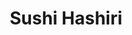 ---
layout: place
title: "Sushi Hashiri"
permalink: /california/san-francisco/sushi-hashiri.html
stateAbbr: CA
stateName: California
cityName: San Francisco
seo:
  name: "Sushi Hashiri"
  type: Restaurant
  links: http://hashirisf.com/
description: "Highbrow, multicourse Japanese sushi & seasonal mains offered in sleek, modern quarters. Sushi Hashiri serves delicious sushi in San Francisco, California. Try fresh Japanese dishes for a great dining experience. Available for, and dinner."
place_id: ChIJhSGf1oWAhYARAMBHjcaw_RI
photos:
  - name: >-
      places/ChIJhSGf1oWAhYARAMBHjcaw_RI/photos/AeeoHcLS6ayp-CsZb0fRbCTHr7qZtoBvJqMQcZosVGhep1uY4ZK0ynXy2-hOmRb9qd3Tlt1tL7nF3CnYS6NpdGi2s64NVJzZLYdDHHZmt0swN1l-fl7R3D1IZvg-GfHbFYU93_8UMZZq5pJbKRDYSvTDu358JSyvPYBmPMtlpOUOdDNE1BtS5JVqXGeXehEvzWey0KbI2uQQIS4MeJ-Kv-tQmNSzjwx8iwHUZwznAofuG3S-B2PaSmkqotc_HiYIpNcezOZ8LZsmkySsXOVocKB0grAWMKkVkG4Oem3Gq8XBMNgopw
    widthPx: 1054
    heightPx: 560
    authorAttributions:
      - displayName: Sushi Hashiri
        uri: https://maps.google.com/maps/contrib/116781752945633144811
        photoUri: >-
          https://lh3.googleusercontent.com/a-/ALV-UjVih0AVDC83qJWtimkUlBW3LcKZvHvxNSLRuJD5Azhn3wxT03i0=s100-p-k-no-mo
    flagContentUri: >-
      https://www.google.com/local/imagery/report/?cb_client=maps_api_places.places_api&image_key=!1e10!2sAF1QipPKIlwRHsB8aj6EQRGIihv00RFTUUI8as-aosmG&hl=en-US
    googleMapsUri: >-
      https://www.google.com/maps/place//data=!3m4!1e2!3m2!1sAF1QipPKIlwRHsB8aj6EQRGIihv00RFTUUI8as-aosmG!2e10!4m2!3m1!1s0x80858085d69f2185:0x12fdb0c68d47c000
  - name: >-
      places/ChIJhSGf1oWAhYARAMBHjcaw_RI/photos/AeeoHcIFOTsSIg6Yx_9OA6f5lJrvRlpW6mOxwKlLrRARhju1iwS7qDK81Az148EI_kgyHpYq4Xk_DqUQF_faCuNKafkcw0Wi9RSSa8bNaREM2y0gU-Bu3ZICe_7JKJJY606VhYiLlREf1r0EO7YWfvPj8jwqFkWAIcFV429hbNSrv1IUv83LoueJRRBXkV30kBQGxQ7nGjuVhQDEgKR6RwjLWgPbyc9fpRVLXJlQhBW1S24B4W-DMqR1ThBssEcJR9qTzkRTxiBP71csb538do7GS5wbIaqwhq6Lf8CFuTD4Qe54GQ
    widthPx: 3264
    heightPx: 2448
    authorAttributions:
      - displayName: Sushi Hashiri
        uri: https://maps.google.com/maps/contrib/116781752945633144811
        photoUri: >-
          https://lh3.googleusercontent.com/a-/ALV-UjVih0AVDC83qJWtimkUlBW3LcKZvHvxNSLRuJD5Azhn3wxT03i0=s100-p-k-no-mo
    flagContentUri: >-
      https://www.google.com/local/imagery/report/?cb_client=maps_api_places.places_api&image_key=!1e10!2sAF1QipPxHjIBvRc-u2wdTtUH8Vp2cLljOMhteFCIypK2&hl=en-US
    googleMapsUri: >-
      https://www.google.com/maps/place//data=!3m4!1e2!3m2!1sAF1QipPxHjIBvRc-u2wdTtUH8Vp2cLljOMhteFCIypK2!2e10!4m2!3m1!1s0x80858085d69f2185:0x12fdb0c68d47c000
  - name: >-
      places/ChIJhSGf1oWAhYARAMBHjcaw_RI/photos/AeeoHcJjYqaLNfDjdakWK1aRueGsyJBOAqZWFLm7THLfdX9djMW4pnW1Adz4GVTCwg62EIA6j6CuYA2A3TOAhq5qrsEqLlSJVtsOKhjMysJEJREHnQPKuH0_QSbpMKbx9LFUl1cuq_6rqW0wvmaKcCtoTWpQqLlF9rYwpNezNHi5NjK70pYbrqEF0Tr5ifVfRkKt0jYtOpbkh3zDLdjzPTVYcyPsh1GcA8HXHTQ922iwpSxPkY-tfuqL2-IYaBmNThBtnJ4gLLn7gahOy_ZbCbZ_NolCqsZhI0ZFdqiUqv4HhYGrtw
    widthPx: 941
    heightPx: 800
    authorAttributions:
      - displayName: Sushi Hashiri
        uri: https://maps.google.com/maps/contrib/116781752945633144811
        photoUri: >-
          https://lh3.googleusercontent.com/a-/ALV-UjVih0AVDC83qJWtimkUlBW3LcKZvHvxNSLRuJD5Azhn3wxT03i0=s100-p-k-no-mo
    flagContentUri: >-
      https://www.google.com/local/imagery/report/?cb_client=maps_api_places.places_api&image_key=!1e10!2sAF1QipOeBG0F5tf78CrXDIrFP5nGvp6v1BB8FoJn1qEs&hl=en-US
    googleMapsUri: >-
      https://www.google.com/maps/place//data=!3m4!1e2!3m2!1sAF1QipOeBG0F5tf78CrXDIrFP5nGvp6v1BB8FoJn1qEs!2e10!4m2!3m1!1s0x80858085d69f2185:0x12fdb0c68d47c000
  - name: >-
      places/ChIJhSGf1oWAhYARAMBHjcaw_RI/photos/AeeoHcIUcS5mtfO5XkPDfgVc_8J868z4Mc2mGZLsO8eo2_ZDH9z3-sYvH7pv-bpUMUeF8m4bn6DGLDKJb7ablFsCusACA8b4StwJre0g_4weQElz9MqCpxN1WBtgaGYMhZEGhnz1UPpDYm0-xMcdjw3NXpPpsqFJgGKHoIAPHMfi0xJjySr74mMJqBgr4bRcwwi8-9xgt7Zi7_BJyFYF3IDQztKfwm6g-aijmYAkHR8wLIHzxiXsnNLK-pUs7HmB66qGMTt_vCBNb-N0RSDIW9bCo05XOERPQgQKS5ALNOwynJoBQ8hZwKQG3-70gxGCl8_OeG9I4b3vYHX_e47a4eOBi3wtrmMOc_ndRRCb2_dOLNsMzhEkuU_Q_mOVcixDhVRRRYsNZSpnei-6VgKEFHChn1uUut-nA7B9SzEpQUmx1j1WigZV
    widthPx: 4032
    heightPx: 3024
    authorAttributions:
      - displayName: Stephen Lau
        uri: https://maps.google.com/maps/contrib/118343182830485155505
        photoUri: >-
          https://lh3.googleusercontent.com/a-/ALV-UjWKOjl5i2uaobMgOkTX6CmpxySsH24WuONeIORnmNNuLEoE6wDAAA=s100-p-k-no-mo
    flagContentUri: >-
      https://www.google.com/local/imagery/report/?cb_client=maps_api_places.places_api&image_key=!1e10!2sCIHM0ogKEICAgICzy7ThuQE&hl=en-US
    googleMapsUri: >-
      https://www.google.com/maps/place//data=!3m4!1e2!3m2!1sCIHM0ogKEICAgICzy7ThuQE!2e10!4m2!3m1!1s0x80858085d69f2185:0x12fdb0c68d47c000
  - name: >-
      places/ChIJhSGf1oWAhYARAMBHjcaw_RI/photos/AeeoHcLvO3E9S0xRifEbAxNcYfZuBbgnJTTVgs5mVW5NHdIiQ_91AGi8g0u4kEb6qNkwKqQA1pGhyHZXfwXYxd_lb9VrLcGCO_i68XiWT3QnNR6CdchDJcpXOj7EtP_jfdmMWPk0rJzo3Ycw23hANsJv7tMKHs3S582y-CGcIS-Nfm-PwUqaOBFbFTyH9BkiSW_vvSH2mlLIb_TViwu1vz-Bnry__GMhrGqDoK5cbVt0tjQXvxUa6A9Ev4pfaD5aFHy5uiyP8yyU13FXk7sltl4YLZemp29Iv-1iM2yOu9EAZUT76p46aAf5eXJW0Md2IEqtYg5n12zRKzGH3zvq544BFJJm1di33NvpkWxas0aFKYxfw66pRkHODnsqDmh3qLbsRgQYcmuSpjPEHL84d3RZpXf3z7CZj5V8O_DYYzDUwV3KwR0
    widthPx: 1536
    heightPx: 2048
    authorAttributions:
      - displayName: Seong Woo Han
        uri: https://maps.google.com/maps/contrib/105508151894759183106
        photoUri: >-
          https://lh3.googleusercontent.com/a/ACg8ocJbKE9_xizGr2UwZNo5Zf9esACmWVGoz8A6kcgmWnx2WZquY-MY=s100-p-k-no-mo
    flagContentUri: >-
      https://www.google.com/local/imagery/report/?cb_client=maps_api_places.places_api&image_key=!1e10!2sCIHM0ogKEICAgMCQlLGRjgE&hl=en-US
    googleMapsUri: >-
      https://www.google.com/maps/place//data=!3m4!1e2!3m2!1sCIHM0ogKEICAgMCQlLGRjgE!2e10!4m2!3m1!1s0x80858085d69f2185:0x12fdb0c68d47c000
  - name: >-
      places/ChIJhSGf1oWAhYARAMBHjcaw_RI/photos/AeeoHcJ4cNWLYDK5Ny5xW-kJi7pgOzMP1yZDsoeFy0T_DGsDA4Ky1vEDAldzaNf7z9acTIe6waNcUp0KFj_rrjkz4xMMr7DllwFbGVYazVpfjj9jvergqANUHskYpPAZLE5GEq30IFCFxXffmvH5mUnd-GFmZQZI0RxecjZzTp3SgbPJJTdEgOZCgOFJF1gPlV3R6CONPlwV-aXldGfZHl42AmPWAzHCn4rf8R0G_wDTPrGmJ47yGDsaEGgZd17LjNvJxiLebLkWoFYyh__hWyILaW4U3jc6dzp9X00ztNgcM8kyUjv6bLKcWRYkcZN13qAlPEDZQhB7DZwPADvI-d92_uoG_xKnUjtYkyRKcIQ_DeTDKNWM41d3djVWyYVlXXQLIsL1Gz85jPdfRrm9QFw8Snwf3A_0lhkCnpzAY8LHsHDu5CE
    widthPx: 3024
    heightPx: 4032
    authorAttributions:
      - displayName: Andrew de la Rosa
        uri: https://maps.google.com/maps/contrib/103553458314396703817
        photoUri: >-
          https://lh3.googleusercontent.com/a/ACg8ocK7k_OIXQ2z_qhww6bVrccGUPEQ_f7vthd0eH4dcQivu_oT=s100-p-k-no-mo
    flagContentUri: >-
      https://www.google.com/local/imagery/report/?cb_client=maps_api_places.places_api&image_key=!1e10!2sCIHM0ogKEICAgIDZ6tXUxAE&hl=en-US
    googleMapsUri: >-
      https://www.google.com/maps/place//data=!3m4!1e2!3m2!1sCIHM0ogKEICAgIDZ6tXUxAE!2e10!4m2!3m1!1s0x80858085d69f2185:0x12fdb0c68d47c000
  - name: >-
      places/ChIJhSGf1oWAhYARAMBHjcaw_RI/photos/AeeoHcLYG7-VkVeGBHIsSkpBmSEjLCGaqmL9hgpmjV_oHKB3-0xN_S0oZjJ6QmFL4QV7T_qeJ92d3flNMCe8X0Sf848jPVzBDo9PFZQ1EtNFQ3y1E_R-bwo6zYZ1SaVkjLb6PoznZy3nvKf8YPMtW3JQeEUbNxNzv0V1u1oYU9g13-b9kilxJKIQb5TtrpREv_G6KdrKfJo9wtW_EDMyHfxwrxojhkB9HVrUxg4b4stC_ZvHtjZcdZe33YV2U5WFYDLXdJdsKw4Izcle9geHdPQKzxPsmer7c884Fb9s4RrZoscb9jnG7xhskgU1sL11lKm-fDBZxc6NmYLK4tbzmdBkRbt70xXKw2Jq5NZj-wfo-CUs3PJnM8QM0wThE5sa-liRrC5jyRWhfbA2ZM3uog64bGsd260Xkxuqo2DP-kGMVdXQKcO5
    widthPx: 1222
    heightPx: 1222
    authorAttributions:
      - displayName: Junhee Park
        uri: https://maps.google.com/maps/contrib/108412999101211083906
        photoUri: >-
          https://lh3.googleusercontent.com/a-/ALV-UjWAVHCmFLWV1YUo8nfWsIAL7L4HanAtk41mg92OKYUqecnf2M2K=s100-p-k-no-mo
    flagContentUri: >-
      https://www.google.com/local/imagery/report/?cb_client=maps_api_places.places_api&image_key=!1e10!2sCIHM0ogKEICAgIDnnvz9_QE&hl=en-US
    googleMapsUri: >-
      https://www.google.com/maps/place//data=!3m4!1e2!3m2!1sCIHM0ogKEICAgIDnnvz9_QE!2e10!4m2!3m1!1s0x80858085d69f2185:0x12fdb0c68d47c000
  - name: >-
      places/ChIJhSGf1oWAhYARAMBHjcaw_RI/photos/AeeoHcK7zJPkQNLkwmP_WaGX-RwuZ_Vceh3LPB42HBWl2yumTczzWUTlXnUP1_gWqxwwGn7IE_I75HU1YLN2PVLk-TVI5VMHBWiQ81s7652jUL9zjN8Rid6w_YnL1TmMayDamv4qv5Stma_i9msSMKbX5m_U0U4bNLoKloNEXN_Qu1TvxOPS8Ej2KewZJ-5Ko2LXAojukoYoQoBPBqBD-crlYGIKPkTHkYNOnkp5hcp0fIPFrCbDNpQcWlmVg4kKtOVALgcvqsPLscVtfnHGtYm07lUJJ0RZUYK9PmRrp3hX1ElRY5yiQc_-g8XS_dVlLMM1lFp34qG8D_eu9M213roxtlOSQRyskO8NBco5bMVrjD9fGQQSa3-cT1T4wuxm64b6VX7E7fMydPn4qgYVv0DUXEYaUtwwRs7kobF0mOiulUZdSP8
    widthPx: 4032
    heightPx: 3024
    authorAttributions:
      - displayName: Stephen Lau
        uri: https://maps.google.com/maps/contrib/118343182830485155505
        photoUri: >-
          https://lh3.googleusercontent.com/a-/ALV-UjWKOjl5i2uaobMgOkTX6CmpxySsH24WuONeIORnmNNuLEoE6wDAAA=s100-p-k-no-mo
    flagContentUri: >-
      https://www.google.com/local/imagery/report/?cb_client=maps_api_places.places_api&image_key=!1e10!2sCIHM0ogKEICAgICzy7ThhQE&hl=en-US
    googleMapsUri: >-
      https://www.google.com/maps/place//data=!3m4!1e2!3m2!1sCIHM0ogKEICAgICzy7ThhQE!2e10!4m2!3m1!1s0x80858085d69f2185:0x12fdb0c68d47c000
  - name: >-
      places/ChIJhSGf1oWAhYARAMBHjcaw_RI/photos/AeeoHcJz_JwRQx_07HreLnAZ5S3-1Q-BReD1xUAbkS1kB9MkuGUWuJFdkyPmIzblenOCqeTuI0tEn2Fsv637q0xO2tyWyJLOJJ3A69KiVgPWvrzSh79r2RCKELuTMz-QfZ5KBd49dbumVKw3BLFeDCUE5SaMjIhKqX-zNHgBkXTOA39OBC4HmE0y4q9cqFws34JeFJHU-y4gXgG9uC5-HYkt7t9w-CH-tVhh86lFXqUU5JwmBmEyNvY-sLB84-nBQHoxA1hmI6Mr_9iqu3BE6AM79WJPowUeBDJJWRWFwt3nZvsWXetIgu_02ckHy_M0p4U69xNhdyeJScQy73jFEuPZW0cK7hiEH_qK6L9kFqBEOQAppyxuPQykuO8htH-vgRd7t6tYvF0Y3FcmGG0OZqaDpzuUAAfmFhHFVMH0IoOJ6W0ypVmG
    widthPx: 4032
    heightPx: 3024
    authorAttributions:
      - displayName: Tina Davis
        uri: https://maps.google.com/maps/contrib/115573722417144468763
        photoUri: >-
          https://lh3.googleusercontent.com/a-/ALV-UjVKIE98JmnF1lITUUto_a6FK7AajRnEk-v2KShNrJx0ULk2HcRv=s100-p-k-no-mo
    flagContentUri: >-
      https://www.google.com/local/imagery/report/?cb_client=maps_api_places.places_api&image_key=!1e10!2sCIHM0ogKEICAgICcsu2EmwE&hl=en-US
    googleMapsUri: >-
      https://www.google.com/maps/place//data=!3m4!1e2!3m2!1sCIHM0ogKEICAgICcsu2EmwE!2e10!4m2!3m1!1s0x80858085d69f2185:0x12fdb0c68d47c000
  - name: >-
      places/ChIJhSGf1oWAhYARAMBHjcaw_RI/photos/AeeoHcIMTwtgYw-1TOF4MDVyIPiPFvnLxZ7E3YulUvSt-8tn0VTEQfOMq536M9YMNt0-hwsYojXmRlCxCX9LMByNt9waHGhHkb8F_hiF4nCuRAXoWcpP0kKuoHl-OohV30Iil0VRGYRw1q1d7MoYRykb3C7ed2tVbT1Nxq7tLoKyy1AxFtscdEKCoC2CsPohzR0vVtZKYke-yNQSvZMvlecQp3vA0ZSiTobqmqSLQVBZciOF96MAXUKJpWNYewy62TheQSPEcOWAs63uYjys-zciK7NbB4s1bAQcDYJ2BsFTnuA9Yp1QXjT4gAc7QX_Aai6Xmh84vM0KGQkXUhTu2MMdRxEBR6VAcsgZzqJ9ICy9L5xktDS-L6P5CFy7wkas5Gm-QxZJcXq90wiUqT6MHsJWUGazoUTKrOal6H89qn4O1Pn3H8th
    widthPx: 2647
    heightPx: 3798
    authorAttributions:
      - displayName: Junhee Park
        uri: https://maps.google.com/maps/contrib/108412999101211083906
        photoUri: >-
          https://lh3.googleusercontent.com/a-/ALV-UjWAVHCmFLWV1YUo8nfWsIAL7L4HanAtk41mg92OKYUqecnf2M2K=s100-p-k-no-mo
    flagContentUri: >-
      https://www.google.com/local/imagery/report/?cb_client=maps_api_places.places_api&image_key=!1e10!2sCIHM0ogKEICAgIDnnvz9zQE&hl=en-US
    googleMapsUri: >-
      https://www.google.com/maps/place//data=!3m4!1e2!3m2!1sCIHM0ogKEICAgIDnnvz9zQE!2e10!4m2!3m1!1s0x80858085d69f2185:0x12fdb0c68d47c000
address: 4 Mint Plaza, San Francisco, CA 94103, USA
street: 4 Mint Plaza
city: San Francisco
state: CA
zip: '94103'
country: USA
neighborhood: Mid-Market
latitude: '37.783083'
longitude: '-122.407712'
accessibility_options:
  wheelchairAccessibleEntrance: true
  wheelchairAccessibleRestroom: true
  wheelchairAccessibleSeating: true
business_status: OPERATIONAL
name: Sushi Hashiri
google_maps_links:
  directionsUri: >-
    https://www.google.com/maps/dir//''/data=!4m7!4m6!1m1!4e2!1m2!1m1!1s0x80858085d69f2185:0x12fdb0c68d47c000!3e0
  placeUri: https://maps.google.com/?cid=1368444228610801664
  writeAReviewUri: >-
    https://www.google.com/maps/place//data=!4m3!3m2!1s0x80858085d69f2185:0x12fdb0c68d47c000!12e1
  reviewsUri: >-
    https://www.google.com/maps/place//data=!4m4!3m3!1s0x80858085d69f2185:0x12fdb0c68d47c000!9m1!1b1
  photosUri: >-
    https://www.google.com/maps/place//data=!4m3!3m2!1s0x80858085d69f2185:0x12fdb0c68d47c000!10e5
primary_type: Sushi Restaurant
opening_hours:
  regular: null
  current: null
secondary_opening_hours:
  regular:
    weekdayDescriptions: null
    type: null
  current:
    weekdayDescriptions: null
    type: null
phone: (415) 908-1919
price_level: PRICE_LEVEL_VERY_EXPENSIVE
price_range: $100 &ndash; & up
rating: '4.6'
rating_count: 140
website: http://hashirisf.com/
reviews:
  - name: >-
      places/ChIJhSGf1oWAhYARAMBHjcaw_RI/reviews/ChdDSUhNMG9nS0VJQ0FnTUNRbk9HaThRRRAB
    relativePublishTimeDescription: a month ago
    rating: 5
    text:
      text: >-
        One of the best sushi restaurant experiences of my life. I came in
        wanting to expand my horizons and try new fish - there wasn't a single
        thing on the menu I didn't love.


        Chef Toshikai Ono is a true artist who prepares all the food and courses
        it out masterfully.


        The hospitality was top notch and I got to enjoy some incredible and
        unique sake presented beautifully In custom glasses.


        Thank you for the amazing experience! I can't wait to come back.
      languageCode: en
    originalText:
      text: >-
        One of the best sushi restaurant experiences of my life. I came in
        wanting to expand my horizons and try new fish - there wasn't a single
        thing on the menu I didn't love.


        Chef Toshikai Ono is a true artist who prepares all the food and courses
        it out masterfully.


        The hospitality was top notch and I got to enjoy some incredible and
        unique sake presented beautifully In custom glasses.


        Thank you for the amazing experience! I can't wait to come back.
      languageCode: en
    authorAttribution:
      displayName: Cal Dhubaib
      uri: https://www.google.com/maps/contrib/102210449478249265531/reviews
      photoUri: >-
        https://lh3.googleusercontent.com/a-/ALV-UjVCqJIitb-PgefEiCrZx2lBrhhHQX7-aWfrJQ975s-KPg75PqpWyw=s128-c0x00000000-cc-rp-mo-ba3
    publishTime: '2025-03-02T20:24:32.566876Z'
    flagContentUri: >-
      https://www.google.com/local/review/rap/report?postId=ChdDSUhNMG9nS0VJQ0FnTUNRbk9HaThRRRAB&d=17924085&t=1
    googleMapsUri: >-
      https://www.google.com/maps/reviews/data=!4m6!14m5!1m4!2m3!1sChdDSUhNMG9nS0VJQ0FnTUNRbk9HaThRRRAB!2m1!1s0x80858085d69f2185:0x12fdb0c68d47c000
  - name: >-
      places/ChIJhSGf1oWAhYARAMBHjcaw_RI/reviews/ChZDSUhNMG9nS0VJQ0FnTUNRbEk2VmFREAE
    relativePublishTimeDescription: a month ago
    rating: 5
    text:
      text: >-
        It was our first wedding anniversary and had the best time here. The
        vibe, the chef, the service, and of course the food were top-notch. I
        would never forget this place and everybody including the chef was very
        respectful and kind to us. Arigato gozaimasu Chef Ono and Sushi Hashiri.
        It was an unforgettable night. Thank you so much for everything.
      languageCode: en
    originalText:
      text: >-
        It was our first wedding anniversary and had the best time here. The
        vibe, the chef, the service, and of course the food were top-notch. I
        would never forget this place and everybody including the chef was very
        respectful and kind to us. Arigato gozaimasu Chef Ono and Sushi Hashiri.
        It was an unforgettable night. Thank you so much for everything.
      languageCode: en
    authorAttribution:
      displayName: Seong Woo Han
      uri: https://www.google.com/maps/contrib/105508151894759183106/reviews
      photoUri: >-
        https://lh3.googleusercontent.com/a/ACg8ocJbKE9_xizGr2UwZNo5Zf9esACmWVGoz8A6kcgmWnx2WZquY-MY=s128-c0x00000000-cc-rp-mo
    publishTime: '2025-03-02T06:24:50.970093Z'
    flagContentUri: >-
      https://www.google.com/local/review/rap/report?postId=ChZDSUhNMG9nS0VJQ0FnTUNRbEk2VmFREAE&d=17924085&t=1
    googleMapsUri: >-
      https://www.google.com/maps/reviews/data=!4m6!14m5!1m4!2m3!1sChZDSUhNMG9nS0VJQ0FnTUNRbEk2VmFREAE!2m1!1s0x80858085d69f2185:0x12fdb0c68d47c000
  - name: >-
      places/ChIJhSGf1oWAhYARAMBHjcaw_RI/reviews/ChZDSUhNMG9nS0VJQ0FnSURubnZ6OURREAE
    relativePublishTimeDescription: 6 months ago
    rating: 5
    text:
      text: >-
        All the dishes were thoughtfully prepared, and I really enjoyed the
        small talk with Chef Ono and fellow customers. I also appreciated that
        they were welcoming to solo diners. The sake pairing was well-curated
        and definitely worth the additional charge, in my opinion. Overall, it
        was a great experience, and I’ll be sure to return when I’m in the area.
      languageCode: en
    originalText:
      text: >-
        All the dishes were thoughtfully prepared, and I really enjoyed the
        small talk with Chef Ono and fellow customers. I also appreciated that
        they were welcoming to solo diners. The sake pairing was well-curated
        and definitely worth the additional charge, in my opinion. Overall, it
        was a great experience, and I’ll be sure to return when I’m in the area.
      languageCode: en
    authorAttribution:
      displayName: Junhee Park
      uri: https://www.google.com/maps/contrib/108412999101211083906/reviews
      photoUri: >-
        https://lh3.googleusercontent.com/a-/ALV-UjWAVHCmFLWV1YUo8nfWsIAL7L4HanAtk41mg92OKYUqecnf2M2K=s128-c0x00000000-cc-rp-mo-ba2
    publishTime: '2024-10-06T04:48:20.050739Z'
    flagContentUri: >-
      https://www.google.com/local/review/rap/report?postId=ChZDSUhNMG9nS0VJQ0FnSURubnZ6OURREAE&d=17924085&t=1
    googleMapsUri: >-
      https://www.google.com/maps/reviews/data=!4m6!14m5!1m4!2m3!1sChZDSUhNMG9nS0VJQ0FnSURubnZ6OURREAE!2m1!1s0x80858085d69f2185:0x12fdb0c68d47c000
  - name: >-
      places/ChIJhSGf1oWAhYARAMBHjcaw_RI/reviews/ChdDSUhNMG9nS0VJQ0FnSUNYZ1l5bHpBRRAB
    relativePublishTimeDescription: 5 months ago
    rating: 5
    text:
      text: >-
        We recently celebrated our birthdays, and it was an unforgettable
        experience. Chef Toshiaki San's attention to detail was incredible--each
        dish was beautifully crafted and delicious.


        Kenichiro San, the host, impressed us with his deep knowledge of sake,
        offering perfect pairings that elevated the meal. We also want to
        mention the new trainee, who took great care of us with her warm and
        attentive service.


        The food, service, and hospitality were top-notch, making it the perfect
        birthday celebration. Highly recommend for anyone looking for a special,
        personalized dining experience!
      languageCode: en
    originalText:
      text: >-
        We recently celebrated our birthdays, and it was an unforgettable
        experience. Chef Toshiaki San's attention to detail was incredible--each
        dish was beautifully crafted and delicious.


        Kenichiro San, the host, impressed us with his deep knowledge of sake,
        offering perfect pairings that elevated the meal. We also want to
        mention the new trainee, who took great care of us with her warm and
        attentive service.


        The food, service, and hospitality were top-notch, making it the perfect
        birthday celebration. Highly recommend for anyone looking for a special,
        personalized dining experience!
      languageCode: en
    authorAttribution:
      displayName: PBite
      uri: https://www.google.com/maps/contrib/109157075352016567838/reviews
      photoUri: >-
        https://lh3.googleusercontent.com/a-/ALV-UjXAgjinEIawTwpEKltUSR3yHAvZwnJDZQ86zWceT3CpeINl7mI=s128-c0x00000000-cc-rp-mo
    publishTime: '2024-10-17T07:13:35.572167Z'
    flagContentUri: >-
      https://www.google.com/local/review/rap/report?postId=ChdDSUhNMG9nS0VJQ0FnSUNYZ1l5bHpBRRAB&d=17924085&t=1
    googleMapsUri: >-
      https://www.google.com/maps/reviews/data=!4m6!14m5!1m4!2m3!1sChdDSUhNMG9nS0VJQ0FnSUNYZ1l5bHpBRRAB!2m1!1s0x80858085d69f2185:0x12fdb0c68d47c000
  - name: >-
      places/ChIJhSGf1oWAhYARAMBHjcaw_RI/reviews/ChdDSUhNMG9nS0VJQ0FnSUN0dU8tbjVRRRAB
    relativePublishTimeDescription: a year ago
    rating: 5
    text:
      text: >-
        Amazing dishes hand prepared by the skilled, world class chef. The host
        was attentive with an extensive knowledge of the dishes, their
        preparation and ingredients’ sources. The setting was elegant and chic,
        decorated with taste and sophistication. I highly recommend this dining
        experience.
      languageCode: en
    originalText:
      text: >-
        Amazing dishes hand prepared by the skilled, world class chef. The host
        was attentive with an extensive knowledge of the dishes, their
        preparation and ingredients’ sources. The setting was elegant and chic,
        decorated with taste and sophistication. I highly recommend this dining
        experience.
      languageCode: en
    authorAttribution:
      displayName: Mitzie G
      uri: https://www.google.com/maps/contrib/105826601985367053687/reviews
      photoUri: >-
        https://lh3.googleusercontent.com/a-/ALV-UjUUpKQVaTtzArsRVKG53usK6mcWMwabLSgn_TeDvcBcbpSd8DztfQ=s128-c0x00000000-cc-rp-mo-ba3
    publishTime: '2024-01-28T21:07:30.820948Z'
    flagContentUri: >-
      https://www.google.com/local/review/rap/report?postId=ChdDSUhNMG9nS0VJQ0FnSUN0dU8tbjVRRRAB&d=17924085&t=1
    googleMapsUri: >-
      https://www.google.com/maps/reviews/data=!4m6!14m5!1m4!2m3!1sChdDSUhNMG9nS0VJQ0FnSUN0dU8tbjVRRRAB!2m1!1s0x80858085d69f2185:0x12fdb0c68d47c000
parking_options: null
payment_options:
  acceptsCreditCards: true
  acceptsDebitCards: true
  acceptsCashOnly: false
  acceptsNfc: true
allow_dogs: null
curbside_pickup: false
delivery: false
dine_in: true
good_for_children: false
good_for_groups: null
good_for_sports: false
live_music: false
menu_for_children: false
outdoor_seating: null
reservable: true
restroom: true
serves_beer: true
serves_breakfast: null
serves_brunch: null
serves_cocktails: null
serves_coffee: false
serves_dinner: true
serves_dessert: true
serves_lunch: null
serves_vegetarian_food: false
serves_wine: true
takeout: null
summary: >-
  Highbrow, multicourse Japanese sushi & seasonal mains offered in sleek, modern
  quarters.

---